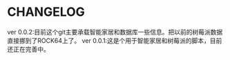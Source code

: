 # CHANGELOG

ver 0.0.2:目前这个git主要承载智能家居和数据库一些信息。把以前的树莓派数据直接挪到了ROCK64上了。
ver 0.0.1:这是个用于智能家居和树莓派的脚本，目前还正在完善中。


